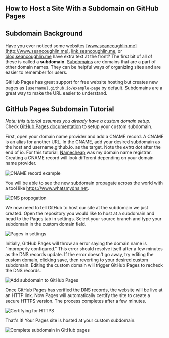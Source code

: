## How to Host a Site With a Subdomain on GitHub Pages

## Subdomain Background

Have you ever noticed some websites [www.seancoughlin.me](http://www.seancoughlin.me), [link.seancoughlin.me](https://link.seancoughlin.me), or [blog.seancoughlin.me](https://blog.seancoughlin.me) have extra text at the front? The first bit of all of these is called a **subdomain**. [Subdomains](https://en.wikipedia.org/wiki/Subdomain) are domains that are a part of other domain names. They can be helpful ways of organizing sites and are easier to remember for users. 

GitHub Pages has great support for free website hosting but creates new pages as `[username].github.io/example-page` by default. Subdomains are a great way to make the URL easier to understand.

## GitHub Pages Subdomain Tutorial

*Note: this tutorial assumes you already have a custom domain setup.* Check [GitHub Pages documentation](https://docs.github.com/en/pages/configuring-a-custom-domain-for-your-github-pages-site/about-custom-domains-and-github-pages) to setup your custom subdomain.

First, open your domain name provider and add a CNAME record. A CNAME is an alias for another URL. In the CNAME, add your desired subdomain as the host and username.github.io. as the target. Note the *extra dot* after the end of io. For this tutorial, [Namecheap](https://www.namecheap.com) was my domain name registrar. Creating a CNAME record will look different depending on your domain name provider.

![CNAME record example](https://cdn.hashnode.com/res/hashnode/image/upload/v1642965712201/mGdUHkY8qK.png)

You will be able to see the new subdomain propagate across the world with a tool like https://www.whatsmydns.net.

![DNS propogation](https://cdn.hashnode.com/res/hashnode/image/upload/v1642964303128/tO9DEiSvN.png)

We now need to tell GitHub to host our site at the subdomain we just created. Open the repository you would like to host at a subdomain and head to the Pages tab in settings. Select your source branch and type your subdomain in the custom domain field.

![Pages in settings](https://cdn.hashnode.com/res/hashnode/image/upload/v1642963983042/kg18uFXlf.png)

Initially, GitHub Pages will throw an error saying the domain name is "improperly configured." This error should resolve itself after a few minutes as the DNS records update. If the error doesn't go away, try editing the custom domain, clicking save, then reverting to your desired custom subdomain. Editing the custom domain will trigger GitHub Pages to recheck the DNS records.

![Add subdomain to GitHub Pages](https://cdn.hashnode.com/res/hashnode/image/upload/v1642964231106/D9ZmQQBgZ.png)

Once GitHub Pages has verified the DNS records, the website will be live at an HTTP link. Now Pages will automatically certify the site to create a secure HTTPS version. The process completes after a few minutes. 

![Certifying for HTTPS](https://cdn.hashnode.com/res/hashnode/image/upload/v1642964687361/c_plKr6qZ.png)

That's it! Your Pages site is hosted at your custom subdomain.

![Complete subdomain in GitHub pages](https://cdn.hashnode.com/res/hashnode/image/upload/v1642966048549/gM7AIJlu7.png)
